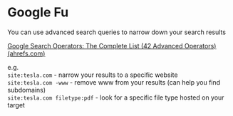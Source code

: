 # Google Fu
You can use advanced search queries to narrow down your search results

[Google Search Operators: The Complete List (42 Advanced Operators) (ahrefs.com)](https://ahrefs.com/blog/google-advanced-search-operators/)

e.g.  
`site:tesla.com` - narrow your results to a specific website  
`site:tesla.com -www` - remove www from your results (can help you find subdomains)  
`site:tesla.com filetype:pdf` - look for a specific file type hosted on your target  
